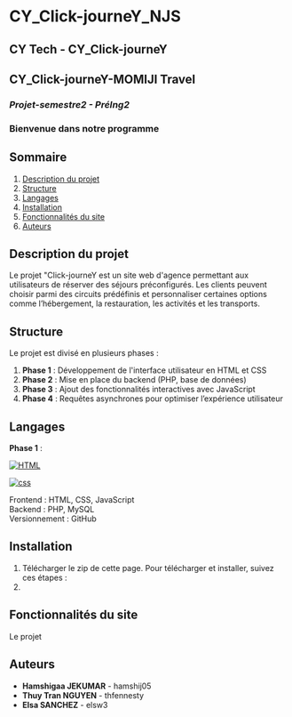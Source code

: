 # CY_Click-journeY_NJS
## **************CY Tech - CY_Click-journeY**************
## **************CY_Click-journeY-MOMIJI Travel**************

### ***Projet-semestre2 - PréIng2***
### **Bienvenue dans notre programme**


## Sommaire
1. [Description du projet](#description-du-projet)
2. [Structure](#structure)
3. [Langages](#langages)
4. [Installation](#installation)
5. [Fonctionnalités du site](#fonctionnalités-du-site)
6. [Auteurs](#auteurs)

## Description du projet     
Le projet "Click-journeY est un site web d'agence permettant aux utilisateurs de réserver des séjours préconfigurés. Les clients peuvent choisir parmi des circuits prédéfinis et personnaliser certaines options comme l’hébergement, la restauration, les activités et les transports.

## Structure  
Le projet est divisé en plusieurs phases : 
1. **Phase 1** : Développement de l'interface utilisateur en HTML et CSS
2. **Phase 2** : Mise en place du backend (PHP, base de données)  
3. **Phase 3** : Ajout des fonctionnalités interactives avec JavaScript
4. **Phase 4** : Requêtes asynchrones pour optimiser l’expérience utilisateur  

## Langages    
**Phase 1** :  

[HTML]: https://img.shields.io/badge/HTML-E34F26?style=for-the-badge&logo=html5&logoColor=white
[HTML-url]: https://developer.mozilla.org/fr/docs/Web/HTML

[![HTML][HTML]][HTML-url]

[css]: https://img.shields.io/badge/css-1572B6?style=for-the-badge&logo=css3&logoColor=white&color=blue
[css-url]: https://developer.mozilla.org/fr/docs/Web/CSS/Reference

[![css][css]][css-url]


Frontend : HTML, CSS, JavaScript  
Backend : PHP, MySQL  
Versionnement : GitHub  

## Installation   
1. Télécharger le zip de cette page. Pour télécharger et installer, suivez ces étapes :  
1. 

## Fonctionnalités du site     
Le projet

## Auteurs    
- **Hamshigaa JEKUMAR** - hamshij05  
- **Thuy Tran NGUYEN** - thfennesty  
- **Elsa SANCHEZ** - elsw3 

